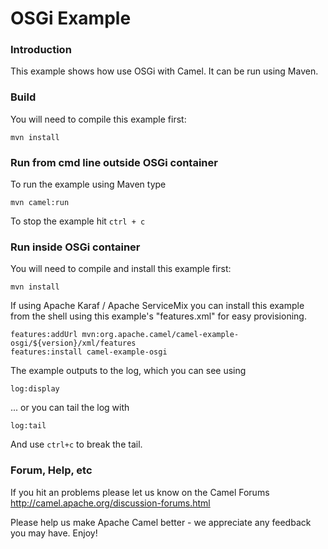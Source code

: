 # OSGi Example

### Introduction

This example shows how use OSGi with Camel. It can be run using Maven.

### Build 
You will need to compile this example first:
  
	mvn install

### Run from cmd line outside OSGi container
To run the example using Maven type

	mvn camel:run

To stop the example hit `ctrl + c`

### Run inside OSGi container
You will need to compile and install this example first:
	
	mvn install

If using Apache Karaf / Apache ServiceMix you can install this example
from the shell using this example's "features.xml" for easy provisioning.

	features:addUrl mvn:org.apache.camel/camel-example-osgi/${version}/xml/features
	features:install camel-example-osgi

The example outputs to the log, which you can see using

	log:display

... or you can tail the log with

	log:tail

And use `ctrl+c` to break the tail.

### Forum, Help, etc 

If you hit an problems please let us know on the Camel Forums <http://camel.apache.org/discussion-forums.html>

Please help us make Apache Camel better - we appreciate any feedback you may
have.  Enjoy!

